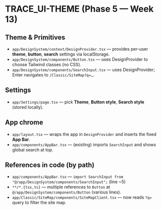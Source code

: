 # TRACE_UI-THEME (Phase 5 — Week 13)

## Theme & Primitives
- `app/DesignSystem/context/DesignProvider.tsx` — provides per-user **theme**, **button**, **search** settings via localStorage.
- `app/DesignSystem/components/Button.tsx` — uses DesignProvider to choose Tailwind classes (no CSS).
- `app/DesignSystem/components/SearchInput.tsx` — uses DesignProvider; Enter navigates to `/Classic/SiteMap?q=…`.

## Settings
- `app/Settings/page.tsx` — pick **Theme**, **Button style**, **Search style** (stored locally).

## App chrome
- `app/layout.tsx` — wraps the app in `DesignProvider` and inserts the fixed **App Bar**.
- `app/components/AppBar.tsx` — (existing) imports `SearchInput` and shows global search at top.

## References in code (by path)
- `app/components/AppBar.tsx` — `import SearchInput from "@/app/DesignSystem/components/SearchInput";` (line ~5)
- `**/*.{tsx,ts}` — multiple references to `Button` at `@/app/DesignSystem/components/Button` (various lines).
- `app/Classic/SiteMap/components/SiteMapClient.tsx` — now reads `?q=` query to filter the site map.
